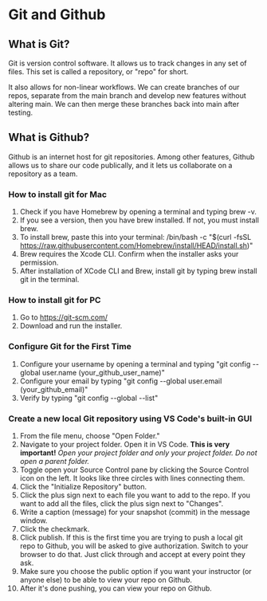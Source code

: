 # Git and Github

## What is Git?

Git is version control software. It allows us to track changes in any set of files. This set is called a repository, or "repo" for short.

It also allows for non-linear workflows. We can create branches of our repos, separate from the main branch and develop new features without altering main. We can then merge these branches back into main after testing.

## What is Github?

Github is an internet host for git repositories. Among other features, Github allows us to share our code publically, and it lets us collaborate on a repository as a team.

### How to install git for Mac

1. Check if you have Homebrew by opening a terminal and typing brew -v.
2. If you see a version, then you have brew installed. If not, you must install brew.
3. To install brew, paste this into your terminal:
/bin/bash -c "$(curl -fsSL https://raw.githubusercontent.com/Homebrew/install/HEAD/install.sh)"
4. Brew requires the Xcode CLI. Confirm when the installer asks your permission.
5. After installation of XCode CLI and Brew, install git by typing brew install git in the terminal.

### How to install git for PC

 1. Go to https://git-scm.com/
 2. Download and run the installer.

### Configure Git for the First Time

 1. Configure your username by opening a terminal and typing "git config --global user.name (your_github_user_name)"
 2. Configure your email by typing "git config --global user.email (your_github_email)"
 3. Verify by typing "git config --global --list"

### Create a new local Git repository using VS Code's built-in GUI

 1. From the file menu, choose "Open Folder."
 2. Navigate to your project folder. Open it in VS Code. **This is very important!** *Open your project folder and only your project folder. Do not open a parent folder.*
 3. Toggle open your Source Control pane by clicking the Source Control icon on the left. It looks like three circles with lines connecting them.
 4. Click the "Initialize Repository" button.
 5. Click the plus sign next to each file you want to add to the repo. If you want to add all the files, click the plus sign next to "Changes".
 6. Write a caption (message) for your snapshot (commit) in the message window.
 7. Click the checkmark.
 8. Click publish. If this is the first time you are trying to push a local git repo to Github, you will be asked to give authorization. Switch to your browser to do that. Just click through and accept at every point they ask.
 9. Make sure you choose the public option if you want your instructor (or anyone else) to be able to view your repo on Github.
 10. After it's done pushing, you can view your repo on Github.
